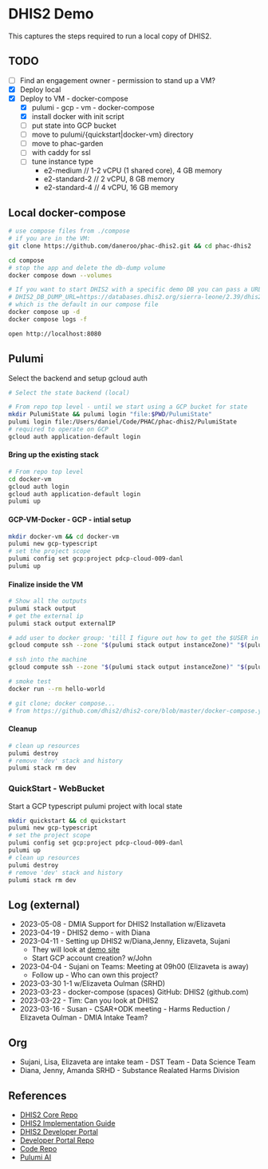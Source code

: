 # DHIS2 Demo

This captures the steps required to run a local copy of DHIS2.

## TODO

- [ ] Find an engagement owner - permission to stand up a VM?
- [x] Deploy local
- [x] Deploy to VM - docker-compose
  - [x] pulumi - gcp - vm - docker-compose
  - [x] install docker with init script
  - [ ] put state into GCP bucket
  - [ ] move to pulumi/{quickstart|docker-vm} directory
  - [ ] move to phac-garden
  - [ ] with caddy for ssl
  - [ ] tune instance type
    - e2-medium     // 1-2 vCPU (1 shared core), 4 GB memory
    - e2-standard-2 // 2 vCPU, 8 GB memory
    - e2-standard-4 // 4 vCPU, 16 GB memory

## Local docker-compose

```bash
# use compose files from ./compose 
# if you are in the VM:
git clone https://github.com/daneroo/phac-dhis2.git && cd phac-dhis2

cd compose
# stop the app and delete the db-dump volume
docker compose down --volumes

# If you want to start DHIS2 with a specific demo DB you can pass a URL like
# DHIS2_DB_DUMP_URL=https://databases.dhis2.org/sierra-leone/2.39/dhis2-db-sierra-leone.sql.gz 
# which is the default in our compose file
docker compose up -d
docker compose logs -f

open http://localhost:8080
```

## Pulumi

Select the backend and setup gcloud auth

```bash
# Select the state backend (local)

# From repo top level - until we start using a GCP bucket for state
mkdir PulumiState && pulumi login "file:$PWD/PulumiState"
pulumi login file:/Users/daniel/Code/PHAC/phac-dhis2/PulumiState
# required to operate on GCP
gcloud auth application-default login
```

#### Bring up the existing stack

```bash
# From repo top level
cd docker-vm
gcloud auth login
gcloud auth application-default login
pulumi up
```

#### GCP-VM-Docker - GCP - intial setup

```bash
mkdir docker-vm && cd docker-vm
pulumi new gcp-typescript
# set the project scope
pulumi config set gcp:project pdcp-cloud-009-danl
pulumi up
```

#### Finalize inside the VM

```bash
# Show all the outputs
pulumi stack output
# get the external ip
pulumi stack output externalIP

# add user to docker group: 'till I figure out how to get the $USER in the init script
gcloud compute ssh --zone "$(pulumi stack output instanceZone)" "$(pulumi stack output instanceName)" --command 'sudo usermod -aG docker $USER'

# ssh into the machine
gcloud compute ssh --zone "$(pulumi stack output instanceZone)" "$(pulumi stack output instanceName)" 

# smoke test
docker run --rm hello-world

# git clone; docker compose...
# from https://github.com/dhis2/dhis2-core/blob/master/docker-compose.yml
```

#### Cleanup

```bash
# clean up resources
pulumi destroy
# remove 'dev' stack and history
pulumi stack rm dev
```

### QuickStart - WebBucket

Start a GCP typescript pulumi project with local state

```bash
mkdir quickstart && cd quickstart
pulumi new gcp-typescript
# set the project scope
pulumi config set gcp:project pdcp-cloud-009-danl
pulumi up
# clean up resources
pulumi destroy
# remove 'dev' stack and history
pulumi stack rm dev
```

## Log (external)

- 2023-05-08 - DMIA Support for DHIS2 Installation w/Elizaveta
- 2023-04-19 - DHIS2 demo - with Diana
- 2023-04-11 - Setting up DHIS2 w/Diana,Jenny, Elizaveta, Sujani
  - They will look at [demo site](https://dhis2.org/demo/)
  - Start GCP account creation? w/John
- 2023-04-04 - Sujani on Teams: Meeting at 09h00 (Elizaveta is away)
  - Follow up - Who can own this project?
- 2023-03-30 1-1 w/Elizaveta Oulman (SRHD)
- 2023-03-23 - docker-compose (spaces) GitHub: DHIS2 (github.com)
- 2023-03-22 - Tim: Can you look at DHIS2
- 2023-03-16 - Susan - CSAR+ODK meeting - Harms Reduction / Elizaveta Oulman - DMIA Intake Team?

## Org

- Sujani, Lisa, Elizaveta are intake team - DST Team - Data Science Team
- Diana, Jenny, Amanda SRHD - Substance Realated Harms Division

## References

- [DHIS2 Core Repo](https://github.com/dhis2/dhis2-core)
- [DHIS2 Implementation Guide](https://docs.dhis2.org/en/implement/implement.html)
- [DHIS2 Developer Portal](https://developers.dhis2.org/)
- [Developer Portal Repo](https://github.com/dhis2/developer-portal)
- [Code Repo](https://github.com/dhis2/dhis2-core#run-dhis2-in-docker)
- [Pulumi AI](https://www.pulumi.com/ai/)

